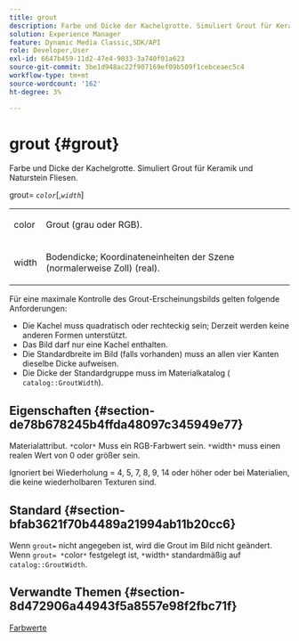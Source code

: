 ```yaml
---
title: grout
description: Farbe und Dicke der Kachelgrotte. Simuliert Grout für Keramik und Naturstein Fliesen.
solution: Experience Manager
feature: Dynamic Media Classic,SDK/API
role: Developer,User
exl-id: 6647b459-11d2-47e4-9033-3a740f01a623
source-git-commit: 3be1d948ac22f907169ef09b509f1cebceaec5c4
workflow-type: tm+mt
source-wordcount: '162'
ht-degree: 3%

---
```


# grout {#grout}

Farbe und Dicke der Kachelgrotte. Simuliert Grout für Keramik und Naturstein Fliesen.

grout= *`color`*[,*`width`*]

<table id="simpletable_302B78CFC8F14E0F962D1D2064AD1371"> 
 <tr class="strow"> 
  <td class="stentry"> <p> <span class="codeph"> <span class="varname"> color </span> </span> </p> </td>
  <td class="stentry"> <p>Grout (grau oder RGB). </p> </td> 
 </tr> 
 <tr class="strow"> 
  <td class="stentry"> <p> <span class="codeph"> <span class="varname"> width </span> </span> </p> </td>
  <td class="stentry"> <p>Bodendicke; Koordinateneinheiten der Szene (normalerweise Zoll) (real). </p> </td>
 </tr> 
</table>

Für eine maximale Kontrolle des Grout-Erscheinungsbilds gelten folgende Anforderungen:

* Die Kachel muss quadratisch oder rechteckig sein; Derzeit werden keine anderen Formen unterstützt.
* Das Bild darf nur eine Kachel enthalten.
* Die Standardbreite im Bild (falls vorhanden) muss an allen vier Kanten dieselbe Dicke aufweisen.
* Die Dicke der Standardgruppe muss im Materialkatalog ( `catalog::GroutWidth`).

## Eigenschaften {#section-de78b678245b4ffda48097c345949e77}

Materialattribut. `*`color`*` Muss ein RGB-Farbwert sein. `*`width`*` muss einen realen Wert von 0 oder größer sein.

Ignoriert bei Wiederholung = 4, 5, 7, 8, 9, 14 oder höher oder bei Materialien, die keine wiederholbaren Texturen sind.

## Standard {#section-bfab3621f70b4489a21994ab11b20cc6}

Wenn `grout=` nicht angegeben ist, wird die Grout im Bild nicht geändert. Wenn `grout= *`color`*` festgelegt ist, `*`width`*` standardmäßig auf `catalog::GroutWidth`.

## Verwandte Themen {#section-8d472906a44943f5a8557e98f2fbc71f}

[Farbwerte](../../../../../ir-api/http-protocol/image-rendering-api-ref/c-ir-http-protocol-ref/c-ir-http-protocol-syntax-and-features/r-ir-color-values.md#reference-657f95c0841742d2a55a48bc938303f6)
